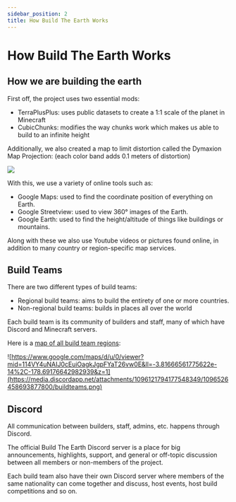 ```yaml
---
sidebar_position: 2
title: How Build The Earth Works
---
```

# How Build The Earth Works

## How we are building the earth

First off, the project uses two essential mods:

* TerraPlusPlus: uses public datasets to create a 1:1 scale of the planet in Minecraft
* CubicChunks: modifies the way chunks work which makes us able to build to an infinite height

Additionally, we also created a map to limit distortion called the Dymaxion Map Projection: (each color band adds 0.1 meters of distortion)

![](https://cdn.discordapp.com/attachments/724329424341827655/798928293931646996/dymaxion_distortion-1.png)

With this, we use a variety of online tools such as:

* Google Maps: used to find the coordinate position of everything on Earth.
* Google Streetview: used to view 360° images of the Earth.
* Google Earth: used to find the height/altitude of things like buildings or mountains.

Along with these we also use Youtube videos or pictures found online, in addition to many country or region-specific map services.

## Build Teams

There are two different types of build teams:

* Regional build teams: aims to build the entirety of one or more countries.
* Non-regional build teams: builds in places all over the world

Each build team is its community of builders and staff, many of which have Discord and Minecraft servers.

Here is a [map of all build team regions](https://www.google.com/maps/d/u/0/viewer?mid=114VY4uNAIJ0cEuiOagkJgpFYaT26vw0E&ll=44.12616853498514%2C28.93616442206138&z=3):

![https://www.google.com/maps/d/u/0/viewer?mid=114VY4uNAIJ0cEuiOagkJgpFYaT26vw0E&ll=-3.81666561775622e-14%2C-178.69176642982939&z=1](https://media.discordapp.net/attachments/1096121794177548349/1096526458693877800/buildteams.png)

## Discord

All communication between builders, staff, admins, etc. happens through Discord.

The official Build The Earth Discord server is a place for big announcements, highlights, support, and general or off-topic discussion between all members or non-members of the project.

Each build team also have their own Discord server where members of the same nationality can come together and discuss, host events, host build competitions and so on.